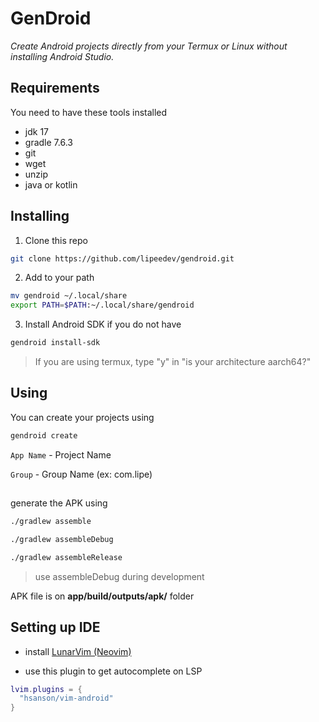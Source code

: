 # GenDroid
_Create Android projects directly from your Termux or Linux without installing Android Studio._

## Requirements 
You need to have these tools installed 
- jdk 17
- gradle 7.6.3
- git
- wget
- unzip
- java or kotlin

##

## Installing 
1. Clone this repo
```sh
git clone https://github.com/lipeedev/gendroid.git
```

2. Add to your path
```sh
mv gendroid ~/.local/share
export PATH=$PATH:~/.local/share/gendroid
```

3. Install Android SDK if you do not have
```sh
gendroid install-sdk
```

> If you are using termux, type "y" in "is your architecture aarch64?"


##

## Using 

You can create your projects using 
```sh
gendroid create
```

`App Name` - Project Name 


`Group` - Group Name (ex: com.lipe)

##

generate the APK using
```sh
./gradlew assemble

./gradlew assembleDebug

./gradlew assembleRelease
```

> use assembleDebug during development

APK file is on **app/build/outputs/apk/** folder

##

## Setting up IDE

- install [LunarVim (Neovim)](https://www.lunarvim.org/docs/installation)

- use this plugin to get autocomplete on LSP

```lua
lvim.plugins = {
  "hsanson/vim-android"
}
```

